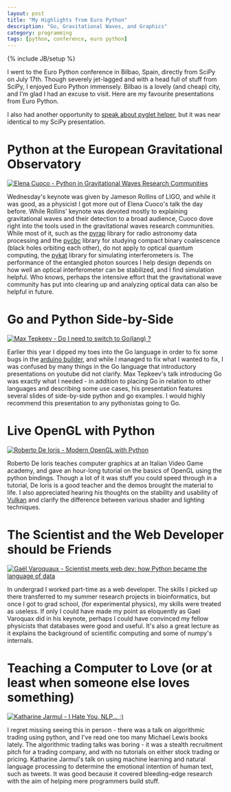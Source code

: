 ```yaml
---
layout: post
title: "My Highlights from Euro Python"
description: "Go, Gravitational Waves, and Graphics"
category: programming 
tags: [python, conference, euro python]
---
```

{% include JB/setup %}

I went to the Euro Python conference in Bilbao, Spain, directly from SciPy on July 17th. Though severely jet-lagged and with a head full of stuff from SciPy, I enjoyed Euro Python immensely. Bilbao is a lovely (and cheap) city, and I'm glad I had an excuse to visit. Here are my favourite presentations from Euro Python.

I also had another opportunity to [speak about pyglet helper](https://www.youtube.com/watch?v=8GIZW--41oE), but it was near identical to my SciPy presentation.

Python at the European Gravitational Observatory
================================================


[![Elena Cuoco - Python in Gravitational Waves Research Communities](http://img.youtube.com/vi/K6dFEAijY24/0.jpg)](https://www.youtube.com/watch?v=K6dFEAijY24)

Wednesday's keynote was given by Jameson Rollins of LIGO, and while it was good, as a physicist I got more out of Elena Cuoco's talk the day before. While Rollins' keynote was devoted mostly to explaining gravitational waves and their detection to a broad audience, Cuoco dove right into the tools used in the gravitational waves research communities. While most of it, such as the [pyrap](http://www.astron.nl/casacore/trunk/pyrap/docs/index.html) library for radio astronomy data processing and the [pycbc](https://github.com/ligo-cbc/pycbc) library for studying compact binary coalescence (black holes orbiting each other), do not apply to optical quantum computing, the [pykat](http://www.gwoptics.org/pykat/) library for simulating interferometers is. The performance of the entangled photon sources I help design depends on how well an optical interferometer can be stabilized, and I find simulation helpful. Who knows, perhaps the intensive effort that the gravitational wave community has put into clearing up and analyzing optical data can also be helpful in future.

Go and Python Side-by-Side
==========================

[![Max Tepkeev - Do I need to switch to Go(lang) ?](http://img.youtube.com/vi/SCV5froaArg/0.jpg)](https://www.youtube.com/watch?v=SCV5froaArg)

Earlier this year I dipped my toes into the Go language in order to fix some bugs in the [arduino builder](https://github.com/arduino/arduino-builder), and while I managed to fix what I wanted to fix, I was confused by many things in the Go language that introductory presentations on youtube did not clarify. Max Tepkeev's talk introducing Go was exactly what I needed - in addition to placing Go in relation to other languages and describing some use cases, his presentation features several slides of side-by-side python and go examples. I would highly recommend this presentation to any pythonistas going to Go.

Live OpenGL with Python
=======================

[![Roberto De Ioris - Modern OpenGL with Python](http://img.youtube.com/vi/DhS3QWKsOrw/0.jpg)](https://www.youtube.com/watch?v=DhS3QWKsOrw)

Roberto De Ioris teaches computer graphics at an Italian Video Game academy, and gave an hour-long tutorial on the basics of OpenGL using the python bindings. Though a lot of it was stuff you could speed through in a tutorial, De Ioris is a good teacher and the demos brought the material to life. I also appreciated hearing his thoughts on the stability and usability of [Vulkan](https://www.khronos.org/vulkan/) and clarify the difference between various shader and lighting techniques.


The Scientist and the Web Developer should be Friends
=====================================================

[![Gaël Varoquaux - Scientist meets web dev: how Python became the language of data](http://img.youtube.com/vi/ntuOIzxCshM/0.jpg)](https://www.youtube.com/watch?v=ntuOIzxCshM)

In undergrad I worked part-time as a web developer. The skills I picked up there transferred to my summer research projects in bioinformatics, but once I got to grad school, (for experimental physics), my skills were treated as useless. If only I could have made my point as eloquently as Gael Varoquax did in his keynote, perhaps I could have convinced my fellow physicists that databases were good and useful. It's also a great lecture as it explains the background of scientific computing and some of numpy's internals.

Teaching a Computer to Love (or at least when someone else loves something)
===========================================================================

[![Katharine Jarmul - I Hate You, NLP... ;)](http://img.youtube.com/vi/vitEXiOuiEk/0.jpg)](https://www.youtube.com/watch?v=vitEXiOuiEk)

I regret missing seeing this in person - there was a talk on algorithmic trading using python, and I've read one too many Michael Lewis books lately. The algorithmic trading talks was boring - it was a stealth recruitment pitch for a trading company, and with no tutorials on either stock trading or pricing. Katharine Jarmul's talk on using machine learning and natural language processing to determine the emotional intention of human text, such as tweets. It was good because it covered bleeding-edge research with the aim of helping mere programmers build stuff.

